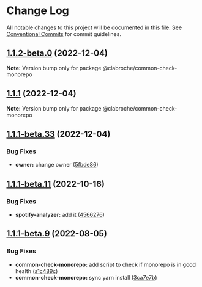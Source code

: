# Change Log

All notable changes to this project will be documented in this file.
See [Conventional Commits](https://conventionalcommits.org) for commit guidelines.

## [1.1.2-beta.0](https://github.com/clabroche/monorepo/compare/v1.1.1...v1.1.2-beta.0) (2022-12-04)

**Note:** Version bump only for package @clabroche/common-check-monorepo

## [1.1.1](https://github.com/clabroche/monorepo/compare/v1.1.1-beta.34...v1.1.1) (2022-12-04)

**Note:** Version bump only for package @clabroche/common-check-monorepo

## [1.1.1-beta.33](https://github.com/clabroche/monorepo/compare/v1.1.1-beta.32...v1.1.1-beta.33) (2022-12-04)

### Bug Fixes

* **owner:** change owner ([5fbde86](https://github.com/clabroche/monorepo/commit/5fbde863734787839cd409734ae5871dc5e1772f))

## [1.1.1-beta.11](https://github.com/clabroche/monorepo/compare/v1.1.1-beta.10...v1.1.1-beta.11) (2022-10-16)

### Bug Fixes

* **spotify-analyzer:** add it ([4566276](https://github.com/clabroche/monorepo/commit/45662766b3fe3e12930ecb73d97d27424eb701b2))

## [1.1.1-beta.9](https://github.com/clabroche/monorepo/compare/v1.1.1-beta.8...v1.1.1-beta.9) (2022-08-05)

### Bug Fixes

* **common-check-monorepo:** add script to check if monorepo is in good health ([a1c489c](https://github.com/clabroche/monorepo/commit/a1c489c25a9b4ec9a615e4a4c20e864dab5b8056))
* **common-check-monorepo:** sync yarn install ([3ca7e7b](https://github.com/clabroche/monorepo/commit/3ca7e7b1615f022b9e49556d6a52e59a696b148c))
